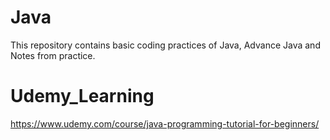 # Java
This repository contains basic coding practices of Java, Advance Java and Notes from practice.

# Udemy_Learning
https://www.udemy.com/course/java-programming-tutorial-for-beginners/
